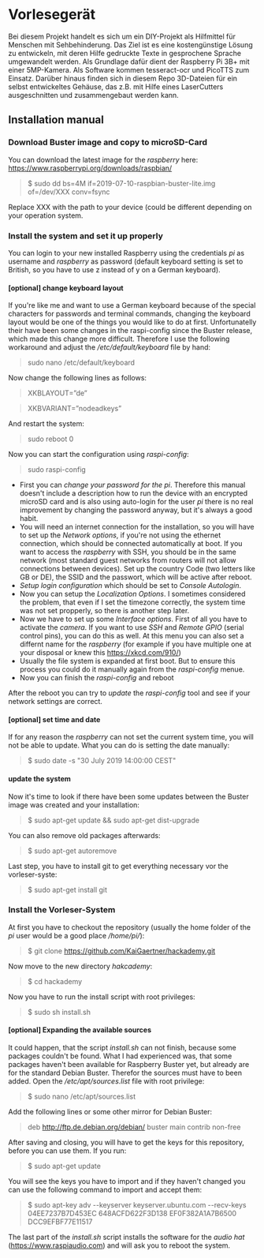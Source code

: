 # Vorlesegerät

Bei diesem Projekt handelt es sich um ein DIY-Projekt als Hilfmittel für Menschen mit Sehbehinderung. Das Ziel ist es eine kostengünstige Lösung zu entwickeln, mit deren Hilfe gedruckte Texte in gesprochene Sprache umgewandelt werden. Als Grundlage dafür dient der Raspberry Pi 3B+ mit einer 5MP-Kamera. Als Software kommen tesseract-ocr und PicoTTS zum Einsatz. Darüber hinaus finden sich in diesem Repo 3D-Dateien für ein selbst entwickeltes Gehäuse, das z.B. mit Hilfe eines LaserCutters ausgeschnitten und zusammengebaut werden kann.

## Installation manual
### Download Buster image and copy to microSD-Card
You can download the latest image for the *raspberry* here: https://www.raspberrypi.org/downloads/raspbian/

> $ sudo dd bs=4M if=2019-07-10-raspbian-buster-lite.img of=/dev/XXX conv=fsync

Replace XXX with the path to your device (could be different depending on your operation system.

### Install the system and set it up properly
You can login to your new installed Raspberry using the credentials *pi* as username and *raspberry* as password (default keyboard setting is set to British, so you have to use z instead of y on a German keyboard).

#### [optional] change keyboard layout
If you're like me and want to use a German keyboard because of the special characters for passwords and terminal commands, changing the keyboard layout would be one of the things you would like to do at first. Unfortunatelly their have been some changes in the raspi-config since the Buster release, which made this change more difficult. Therefore I use the following workaround and adjust the */etc/default/keyboard* file by hand:

> sudo nano /etc/default/keyboard

Now change the following lines as follows:

> XKBLAYOUT=”de”

> XKBVARIANT=”nodeadkeys”

And restart the system:

> sudo reboot 0

Now you can start the configuration using *raspi-config*:

> sudo raspi-config

* First you can *change your password for the pi*. Therefore this manual doesn't include a description how to run the device with an encrypted microSD card and is also using auto-login for the user *pi* there is no real improvement by changing the password anyway, but it's always a good habit.
* You will need an internet connection for the installation, so you will have to set up the *Network options*, if you're not using the ethernet connection, which should be connected automatically at boot. If you want to access the *raspberry* with SSH, you should be in the same network (most standard guest networks from routers will not allow connections between devices). Set up the country Code (two letters like GB or DE), the SSID and the passwort, which will be active after reboot.
* *Setup login configuration* which should be set to *Console Autologin*.
* Now you can setup the *Localization Options*. I sometimes considered the problem, that even if I set the timezone correctly, the system time was not set propperly, so there is another step later. 
* Now we have to set up some *Interface options*. First of all you have to activate the *camera*. If you want to use *SSH* and *Remote GPIO* (serial control pins), you can do this as well. At this menu you can also set a differnt name for the *raspberry* (for example if you have multiple one at your disposal or knew this https://xkcd.com/910/)
* Usually the file system is expanded at first boot. But to ensure this process you could do it manually again from the *raspi-config* menue.
* Now you can finish the *raspi-config* and reboot

After the reboot you can try to *update* the *raspi-config* tool and see if your network settings are correct.

#### [optional] set time and date
If for any reason the *raspberry* can not set the current system time, you will not be able to update. What you can do is setting the date manually:

> $ sudo date -s "30 July 2019 14:00:00 CEST"

#### update the system
Now it's time to look if there have been some updates between the Buster image was created and your installation:

> $ sudo apt-get update && sudo apt-get dist-upgrade

You can also remove old packages afterwards:

> $ sudo apt-get autoremove

Last step, you have to install git to get everything necessary vor the vorleser-syste:

> $ sudo apt-get install git

### Install the Vorleser-System
At first you have to checkout the repository (usually the home folder of the *pi* user would be a good place */home/pi/*):

> $ git clone https://github.com/KaiGaertner/hackademy.git

Now move to the new directory *hakcademy*:

> $ cd hackademy

Now you have to run the install script with root privileges:

> $ sudo sh install.sh

#### [optional] Expanding the available sources
It could happen, that the script *install.sh* can not finish, because some packages couldn't be found. What I had experienced was, that some packages haven't been available for Raspberry Buster yet, but already are for the standard Debian Buster. Therefor the sources must have to been added. Open the */etc/apt/sources.list* file with root privilege:

> $ sudo nano /etc/apt/sources.list

Add the following lines or some other mirror for Debian Buster:

> deb http://ftp.de.debian.org/debian/ buster main contrib non-free

After saving and closing, you will have to get the keys for this repository, before you can use them. If you run:

> $ sudo apt-get update

You will see the keys you have to import and if they haven't changed you can use the following command to import and accept them:

> $ sudo apt-key adv --keyserver keyserver.ubuntu.com --recv-keys 04EE7237B7D453EC 648ACFD622F3D138 EF0F382A1A7B6500 DCC9EFBF77E11517

The last part of the *install.sh* script installs the software for the *audio hat* (https://www.raspiaudio.com) and will ask you to reboot the system. 
